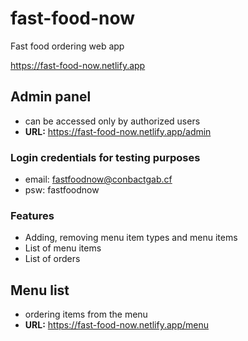 # fast-food-now
Fast food ordering web app

https://fast-food-now.netlify.app

## Admin panel
- can be accessed only by authorized users
- **URL:** https://fast-food-now.netlify.app/admin

### Login credentials for testing purposes
- email: fastfoodnow@conbactgab.cf
- psw: fastfoodnow

### Features
- Adding, removing menu item types and menu items
- List of menu items
- List of orders

## Menu list
- ordering items from the menu
- **URL:** https://fast-food-now.netlify.app/menu